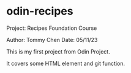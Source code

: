 # odin-recipes
Project: Recipes Foundation Course

Author: Tommy Chen
Date: 05/11/23

This is my first project from Odin Project.

It covers some HTML element and git function.